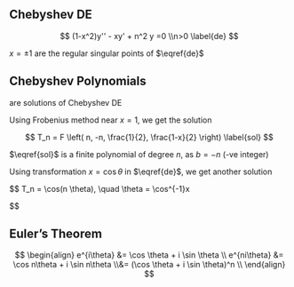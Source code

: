 ## Chebyshev DE

$$
(1-x^2)y'' - xy' + n^2 y =0 \\n>0
\label{de}
$$

$x = \pm 1$ are the regular singular points of $\eqref{de}$

## Chebyshev Polynomials

are solutions of Chebyshev DE

Using Frobenius method near $x=1$, we get the solution 

$$
T_n = F \left( n, -n, \frac{1}{2}, \frac{1-x}{2} \right)
\label{sol}
$$

$\eqref{sol}$ is a finite polynomial of degree $n$, as $b=-n$ (-ve integer)

Using transformation $x=\cos \theta$ in $\eqref{de}$, we get another solution

$$
T_n = \cos(n \theta), \quad \theta = \cos^{-1}x

$$

## Euler’s Theorem

$$
\begin{align}
e^{i\theta}
&= \cos \theta + i \sin \theta \\
e^{ni\theta}
&= \cos n\theta + i \sin n\theta \\&= (\cos \theta + i \sin \theta)^n \\
\end{align}
$$

